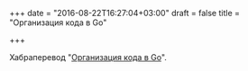 +++
date = "2016-08-22T16:27:04+03:00"
draft = false
title = "Организация кода в Go"

+++

<p>Хабраперевод &quot;<a href="https://habrahabr.ru/post/308198/">Организация кода в Go</a>&quot;.</p>

